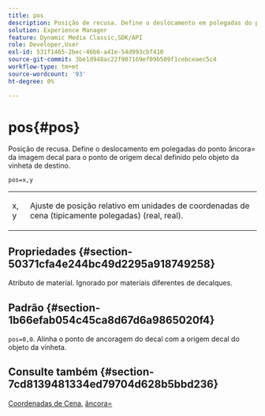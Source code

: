 ```yaml
---
title: pos
description: Posição de recusa. Define o deslocamento em polegadas do ponto âncora= da imagem decal para o ponto de origem decal definido pelo objeto da vinheta de destino.
solution: Experience Manager
feature: Dynamic Media Classic,SDK/API
role: Developer,User
exl-id: 531f1465-2bec-46b6-a41e-54d993cbf410
source-git-commit: 3be1d948ac22f907169ef09b509f1cebceaec5c4
workflow-type: tm+mt
source-wordcount: '93'
ht-degree: 0%

---
```


# pos{#pos}

Posição de recusa. Define o deslocamento em polegadas do ponto âncora= da imagem decal para o ponto de origem decal definido pelo objeto da vinheta de destino.

`pos=x,y`

<table id="simpletable_DB3B64EFB67A47AD843812324ABFAE45"> 
 <tr class="strow"> 
  <td class="stentry"> <p><span class="varname"> x</span>,<span class="varname"> y</span> </p></td> 
  <td class="stentry"> <p>Ajuste de posição relativo em unidades de coordenadas de cena (tipicamente polegadas) (real, real). </p></td> 
 </tr> 
</table>

## Propriedades {#section-50371cfa4e244bc49d2295a918749258}

Atributo de material. Ignorado por materiais diferentes de decalques.

## Padrão {#section-1b66efab054c45ca8d67d6a9865020f4}

`pos=0,0`. Alinha o ponto de ancoragem do decal com a origem decal do objeto da vinheta.

## Consulte também {#section-7cd8139481334ed79704d628b5bbd236}

[Coordenadas de Cena](../../../../../ir-api/http-protocol/image-rendering-api-ref/c-ir-http-protocol-ref/c-ir-http-protocol-syntax-and-features/c-ir-vignettes/c-ir-scene-coordinates.md#concept-528507024fa640b19a2631357febf7f1), [âncora=](../../../../../ir-api/http-protocol/image-rendering-api-ref/c-ir-http-protocol-ref/c-ir-http-protocol-command-reference/r-ir-http-anchor.md#reference-d53923d785c9442997dc7f2199524c26)

